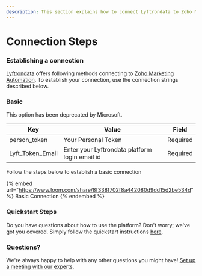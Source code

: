 ```yaml
---
description: This section explains how to connect Lyftrondata to Zoho Marketing Automation.
---
```


# Connection Steps

### Establishing a connection

[Lyftrondata](https://www.lyftrondata.com) offers following methods connecting to [Zoho Marketing Automation](https://www.lyftrondata.com/integration/marketing-analytics/zoho-marketing-automation/). To establish your connection, use the connection strings described below.

### Basic

This option has been deprecated by Microsoft.

| Key                | Value                                          | Field    |
| ------------------ | ---------------------------------------------- | -------- |
| person\_token      | Your Personal Token                            | Required |
| Lyft\_Token\_Email | Enter your Lyftrondata platform login email id | Required |

Follow the steps below to establish a basic connection

{% embed url="https://www.loom.com/share/8f338f702f8a442080d9dd15d2be534d" %}
Basic Connection
{% endembed %}

### Quickstart Steps

Do you have questions about how to use the platform? Don't worry; we've got you covered. Simply follow the quickstart instructions [here](README.md).

### Questions? <a href="#questions" id="questions"></a>

We're always happy to help with any other questions you might have! [Set up a meeting with our experts](https://www.lyftrondata.com/book-a-meeting/).
